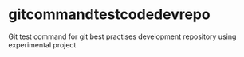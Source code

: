 # gitcommandtestcodedevrepo
Git test command for git best practises development repository using experimental project
